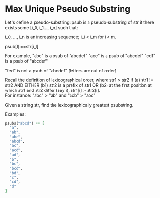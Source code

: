 # Max Unique Pseudo Substring

Let's define a pseudo-substring: psub is a pseudo-substring of str if there exists some [i_0, i_1..., i_n] such that:

i_0, ..., i_n is an increasing sequence; i_l < i_m for l < m.  

psub[l] ==str[i_l]

For example, 
"abc" is a psub of "abcdef"
"ace" is a psub of "abcdef"
"cdf" is a psub of "abcdef"

"fed" is not a psub of "abcdef" (letters are out of order).  

Recall the definition of lexicographical order, where str1 > str2 if
    (a) str1 != str2 AND EITHER
    (b1) str2 is a prefix of str1 OR
    (b2) at the first position at which str1 and str2 differ (say i), str1[i] > str2[i].  
For instance: "abc" > "ab" and "acb" > "abc"

Given a string str, find the lexicographically greatest psubstring.  

Examples:

```rb
psubs("abcd") == [
  "a",
  "ab",
  "abc",
  "abcd",
  "ac",
  "acd",
  "ad",
  "b",
  "bc",
  "bcd",
  "bd",
  "c",
  "cd",
  "d"
]
```